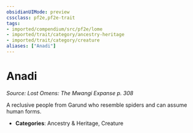```yaml
---
obsidianUIMode: preview
cssclass: pf2e,pf2e-trait
tags:
- imported/compendium/src/pf2e/lome
- imported/trait/category/ancestry-heritage
- imported/trait/category/creature
aliases: ["Anadi"]
---
```

# Anadi  
*Source: Lost Omens: The Mwangi Expanse p. 308*  

A reclusive people from Garund who resemble spiders and can assume human forms.

- **Categories**: Ancestry & Heritage, Creature
